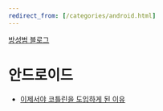 ```yaml
---
redirect_from: [/categories/android.html]
---
```


[방성범 블로그](/README.md)

# 안드로이드

- [이제서야 코틀린을 도입하게 된 이유](/now-kotlin.md)

